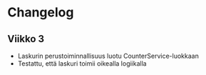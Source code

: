 # Changelog

## Viikko 3

- Laskurin perustoiminnallisuus luotu CounterService-luokkaan
- Testattu, että laskuri toimii oikealla logiikalla
